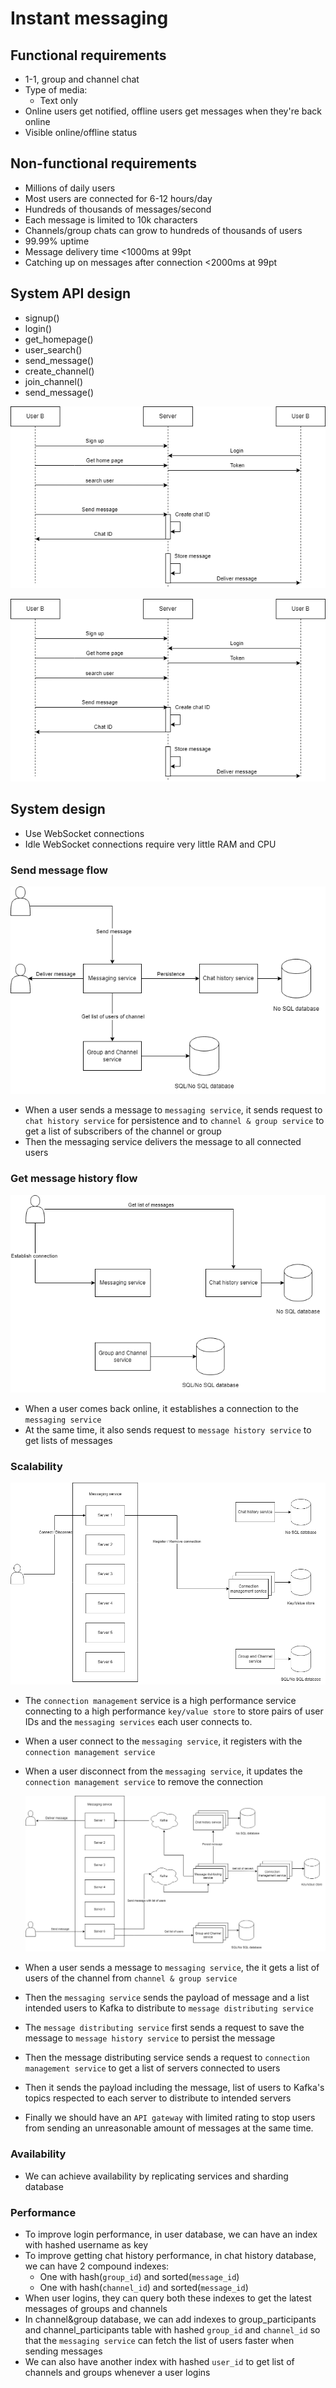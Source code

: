 # Instant messaging

## Functional requirements
- 1-1, group and channel chat
- Type of media:
  - Text only
- Online users get notified, offline users get messages when they're back online
- Visible online/offline status

## Non-functional requirements
- Millions of daily users
- Most users are connected for 6-12 hours/day
- Hundreds of thousands of messages/second
- Each message is limited to 10k characters
- Channels/group chats can grow to hundreds of thousands of users
- 99.99% uptime
- Message delivery time <1000ms at 99pt
- Catching up on messages after connection <2000ms at 99pt

## System API design
- signup()
- login()
- get_homepage()
- user_search()
- send_message()
- create_channel()
- join_channel()
- send_message()

![Sequence of creating chat ID](create_chat_id_sequence.png "Sequence of creating chat ID")

![Create and send messages to channels](create_chat_id_sequence.png "Create and send messages to channels")

## System design
- Use WebSocket connections
- Idle WebSocket connections require very little RAM and CPU

### Send message flow
  ![Send message](send_message.png "Send message")
- When a user sends a message to `messaging service`, it sends request to `chat history service` for persistence and to `channel & group service` to get a list of subscribers of the channel or group
- Then the messaging service delivers the message to all connected users

### Get message history flow
  ![Get message history](get_message_history.png "Get message history")
- When a user comes back online, it establishes a connection to the `messaging service`
- At the same time, it also sends request to `message history service` to get lists of messages

### Scalability
  ![Manage connections](manage_connection.png "Manage connections")
- The `connection management` service is a high performance service connecting to a high performance `key/value store` to store pairs of user IDs and the `messaging services` each user connects to.
- When a user connect to the `messaging service`, it registers with the `connection management service`
- When a user disconnect from the `messaging service`, it updates the `connection management service` to remove the connection
  
  ![Send message flow](send_message_flow.png "Send message flow")
- When a user sends a message to `messaging service`, the it gets a list of users of the channel from `channel & group service`
- Then the `messaging service` sends the payload of message and a list intended users to Kafka to distribute to `message distributing service`
- The `message distributing service` first sends a request to save the message to `message history service` to persist the message
- Then the message distributing service sends a request to `connection management service` to get a list of servers connected to users
- Then it sends the payload including the message, list of users to Kafka's topics respected to each server to distribute to intended servers
- Finally we should have an `API gateway` with limited rating to stop users from sending an unreasonable amount of messages at the same time.

### Availability
- We can achieve availability by replicating services and sharding database

### Performance
- To improve login performance, in user database, we can have an index with hashed username as key
- To improve getting chat history performance, in chat history database, we can have 2 compound indexes:
  - One with hash(`group_id`) and sorted(`message_id`)
  - One with hash(`channel_id`) and sorted(`message_id`)
- When user logins, they can query both these indexes to get the latest messages of groups and channels
- In channel&group database, we can add indexes to group_participants and channel_participants table with hashed `group_id` and `channel_id` so that the `messaging service` can fetch the list of users faster when sending messages
- We can also have another index with hashed `user_id` to get list of channels and groups whenever a user logins